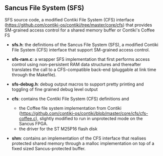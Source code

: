 ## Sancus File System (SFS)

SFS source code, a modified Contiki File System (CFS) interface
(https://github.com/contiki-os/contiki/tree/master/core/cfs)
that provides SM-grained access control for a shared memory buffer or Contiki's Coffee FS

* __sfs.h__: the definitions of the Sancus File System (SFS), a modified Contiki
File System (CFS) interface that support SM-grained access control.

* __sfs-ram.c__: a wrapper SFS implementation that first performs access control using
non-persistent RAM data structures and thereafter translates the call to a
CFS-compatible back-end (pluggable at link time through the Makefile).

* __sfs-debug.h__: debug output macros to support pretty printing and toggling
of fine grained debug level output

* __cfs__: contains the Contiki File System (CFS) definitions and

    * the Coffee file system implementation from Contiki
    (https://github.com/contiki-os/contiki/blob/master/core/cfs/cfs-coffee.c),
    slightly modified to run in unprotected mode on the Sancus FPGA. 
    * the driver for the ST M25P16 flash disk

* __shm__: contains an implementation of the CFS interface that realises
protected shared memory through a malloc implementation on top of a fixed sized
Sancus-protected buffer.
